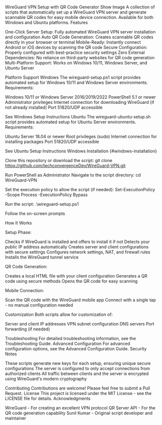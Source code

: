 WireGuard VPN Setup with QR Code Generator
Show Image
A collection of scripts that automatically set up a WireGuard VPN server and generate scannable QR codes for easy mobile device connection. Available for both Windows and Ubuntu platforms.
Features

One-Click Server Setup: Fully automated WireGuard VPN server installation and configuration
Auto QR Code Generation: Creates scannable QR codes directly in your browser or terminal
Mobile-Ready: Instantly connect Android or iOS devices by scanning the QR code
Secure Configuration: Properly configured with best-practice security settings
Zero External Dependencies: No reliance on third-party websites for QR code generation
Multi-Platform Support: Works on Windows 10/11, Windows Server, and Ubuntu Server

Platform Support
Windows
The wireguard-setup.ps1 script provides automated setup for Windows 10/11 and Windows Server environments.
Requirements:

Windows 10/11 or Windows Server 2016/2019/2022
PowerShell 5.1 or newer
Administrator privileges
Internet connection for downloading WireGuard (if not already installed)
Port 51820/UDP accessible

See Windows Setup Instructions
Ubuntu
The wireguard-ubuntu-setup.sh script provides automated setup for Ubuntu Server environments.
Requirements:

Ubuntu Server 18.04 or newer
Root privileges (sudo)
Internet connection for installing packages
Port 51820/UDP accessible

See Ubuntu Setup Instructions
Windows Installation {#windows-installation}

Clone this repository or download the script:
git clone https://github.com/techconvergenceDev/WireGuard-VPN.git

Run PowerShell as Administrator
Navigate to the script directory:
cd WireGuard-VPN

Set the execution policy to allow the script (if needed):
Set-ExecutionPolicy -Scope Process -ExecutionPolicy Bypass

Run the script:
.\wireguard-setup.ps1

Follow the on-screen prompts

How It Works

Setup Phase:

Checks if WireGuard is installed and offers to install it if not
Detects your public IP address automatically
Creates server and client configurations with secure settings
Configures network settings, NAT, and firewall rules
Installs the WireGuard tunnel service


QR Code Generation:

Creates a local HTML file with your client configuration
Generates a QR code using secure methods
Opens the QR code for easy scanning


Mobile Connection:

Scan the QR code with the WireGuard mobile app
Connect with a single tap - no manual configuration needed



Customization
Both scripts allow for customization of:

Server and client IP addresses
VPN subnet configuration
DNS servers
Port forwarding (if needed)

Troubleshooting
For detailed troubleshooting information, see the Troubleshooting Guide.
Advanced Configuration
For advanced configuration options, see the Advanced Configuration Guide.
Security Notes

These scripts generate new keys for each setup, ensuring unique secure configurations
The server is configured to only accept connections from authorized clients
All traffic between clients and the server is encrypted using WireGuard's modern cryptography

Contributing
Contributions are welcome! Please feel free to submit a Pull Request.
License
This project is licensed under the MIT License - see the LICENSE file for details.
Acknowledgments

WireGuard - For creating an excellent VPN protocol
QR Server API - For the QR code generation capability
Sunil Kumar - Original script developer and maintainer
